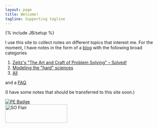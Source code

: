 ```yaml
---
layout: page
title: Welcome!
tagline: Supporting tagline
---
```

{% include JB/setup %}

I use this site to collect notes on different topics that interest me.
For the moment, I have notes in the form of a [blog](/blog.html) with the
following broad categories

1. [Zeitz's "The Art and Craft of Problem Solving" – Solved!](/about-cat-zeitzps.html)
2. [Modeling the "hard" sciences](/about-cat-hardscience.html)
3. [All](/blog.html)

and a [FAQ](/faqs.html). 

(I have some notes that should be transferred to this site soon.)

<!--
<img src="http://projecteuler.net/profile/refp16.png" alt="PE Badge" title="Project Euler site"/>
<img src="http://stackexchange.com/users/flair/2372872.png?theme=dark" width="200" height="60" alt="SO Flair" title="Profiles">

<a href="http://projecteuler.net">
<img src="http://projecteuler.net/profile/refp16.png" alt="PE Badge" title="Project Euler site">
</a>
<a href="http://stackexchange.com/users/2372872">
<img src="http://stackexchange.com/users/flair/2372872.png?theme=dark" width="200" height="60" alt="SO Flair" title="Profile for Roberto Ferrer on Stack Exchange, a network of free, community-driven QA sites">
</a>
-->

<!-- Tip to stack images without spacing from:
https://developer.mozilla.org/en-US/docs/Images,_Tables,_and_Mysterious_Gaps
-->

<td>
<a href="http://projecteuler.net">
<img src="http://projecteuler.net/profile/refp16.png" alt="PE Badge" class="decoration" title="Project Euler, a series of mathematical/computer programming problems">
</a>
<br>
<a href="http://stackexchange.com/users/2372872">
<img src="http://stackexchange.com/users/flair/2372872.png?theme=dark" width="200" height="60" alt="SO Flair" title="Profile for Roberto Ferrer on Stack Exchange, a network of free, community-driven QA sites">
</a>
</td>
